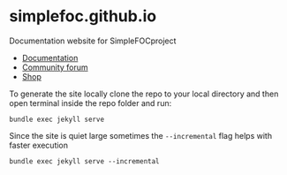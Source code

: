 # simplefoc.github.io
Documentation website for SimpleFOCproject
 
- [Documentation](https://docs.simplefoc.com)
- [Community forum](https://community.simplefoc.com)
- [Shop](https://simplefoc.com/shop)


To generate the site locally clone the repo to your local directory and then open terminal inside the repo folder and run:
```
bundle exec jekyll serve
```
Since the site is quiet large sometimes the `--incremental` flag helps with faster execution
```
bundle exec jekyll serve --incremental
```
